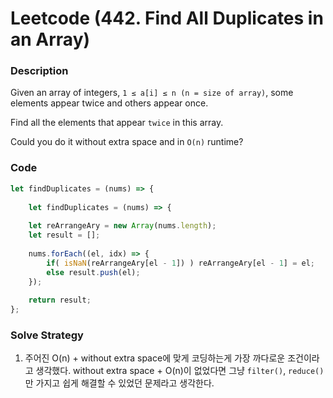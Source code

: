 # Leetcode (442. Find All Duplicates in an Array)

### Description  

Given an array of integers, `1 ≤ a[i] ≤ n (n = size of array)`, some elements appear twice and others appear once.

Find all the elements that appear `twice` in this array.

Could you do it without extra space and in `O(n)` runtime?

### Code  

~~~Javascript
let findDuplicates = (nums) => {
    
    let findDuplicates = (nums) => {
    
    let reArrangeAry = new Array(nums.length);
    let result = [];
    
    nums.forEach((el, idx) => {
        if( isNaN(reArrangeAry[el - 1]) ) reArrangeAry[el - 1] = el;
        else result.push(el);
    });
    
    return result;
};
~~~

### Solve Strategy

1. 주어진 O(n) + without extra space에 맞게 코딩하는게 가장 까다로운 조건이라고 생각했다. without extra space + O(n)이 없었다면 그냥 `filter()`, `reduce()`만 가지고 쉽게 해결할 수 있었던 문제라고 생각한다.